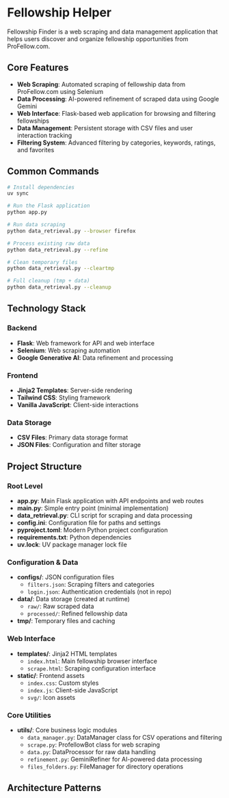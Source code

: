 # Fellowship Helper

Fellowship Finder is a web scraping and data management application that helps users discover and organize fellowship opportunities from ProFellow.com.

## Core Features

- **Web Scraping**: Automated scraping of fellowship data from ProFellow.com using Selenium
- **Data Processing**: AI-powered refinement of scraped data using Google Gemini
- **Web Interface**: Flask-based web application for browsing and filtering fellowships
- **Data Management**: Persistent storage with CSV files and user interaction tracking
- **Filtering System**: Advanced filtering by categories, keywords, ratings, and favorites

## Common Commands

```bash
# Install dependencies
uv sync

# Run the Flask application
python app.py

# Run data scraping
python data_retrieval.py --browser firefox

# Process existing raw data
python data_retrieval.py --refine

# Clean temporary files
python data_retrieval.py --cleartmp

# Full cleanup (tmp + data)
python data_retrieval.py --cleanup
```


## Technology Stack

### Backend
- **Flask**: Web framework for API and web interface
- **Selenium**: Web scraping automation
- **Google Generative AI**: Data refinement and processing

### Frontend
- **Jinja2 Templates**: Server-side rendering
- **Tailwind CSS**: Styling framework
- **Vanilla JavaScript**: Client-side interactions

### Data Storage
- **CSV Files**: Primary data storage format
- **JSON Files**: Configuration and filter storage

## Project Structure

### Root Level
- **app.py**: Main Flask application with API endpoints and web routes
- **main.py**: Simple entry point (minimal implementation)
- **data_retrieval.py**: CLI script for scraping and data processing
- **config.ini**: Configuration file for paths and settings
- **pyproject.toml**: Modern Python project configuration
- **requirements.txt**: Python dependencies
- **uv.lock**: UV package manager lock file

### Configuration & Data
- **configs/**: JSON configuration files
  - `filters.json`: Scraping filters and categories
  - `login.json`: Authentication credentials (not in repo)
- **data/**: Data storage (created at runtime)
  - `raw/`: Raw scraped data
  - `processed/`: Refined fellowship data
- **tmp/**: Temporary files and caching

### Web Interface
- **templates/**: Jinja2 HTML templates
  - `index.html`: Main fellowship browser interface
  - `scrape.html`: Scraping configuration interface
- **static/**: Frontend assets
  - `index.css`: Custom styles
  - `index.js`: Client-side JavaScript
  - `svg/`: Icon assets

### Core Utilities
- **utils/**: Core business logic modules
  - `data_manager.py`: DataManager class for CSV operations and filtering
  - `scrape.py`: ProfellowBot class for web scraping
  - `data.py`: DataProcessor for raw data handling
  - `refinement.py`: GeminiRefiner for AI-powered data processing
  - `files_folders.py`: FileManager for directory operations

## Architecture Patterns